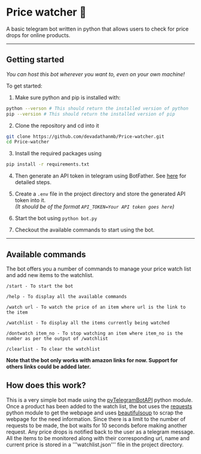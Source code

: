 # Price watcher 🧐
A basic telegram bot written in python that allows users to check for price drops for online products.

---

## Getting started
*You can host this bot wherever you want to, even on your own machine!*

To get started: 
  
1. Make sure python and pip is installed with:

```bash
python --verson # This should return the installed version of python
pip --version # This should return the installed version of pip
```
2. Clone the repository and cd into it
```bash
git clone https://github.com/devadathanmb/Price-watcher.git
cd Price-watcher
```

3. Install the required packages using
```bash
pip install -r requirements.txt
```

4. Then generate an API token in telegram using BotFather. See [here](https://pianalytix.com/telegram-bot-api-how-to-generate-auth-token/) for detailed steps.

5. Create a ```.env``` file in the project directory and store the generated API token into it.  
*(It should be of the format ```API_TOKEN=Your API token goes here```)*

6. Start the bot using ```python bot.py```

7. Checkout the available commands to start using the bot.
---

## Available commands

The bot offers you a number of commands to manage your price watch list and add new items to the watchlist.

```
/start - To start the bot

/help - To display all the available commands

/watch url - To watch the price of an item where url is the link to the item

/watchlist - To display all the items currently being watched

/dontwatch item_no - To stop watching an item where item_no is the number as per the output of /watchlist

/clearlist - To clear the watchlist
```

**Note that the bot only works with amazon links for now. Support for others links could be added later.**

## How does this work?

This is a very simple bot made using the [pyTelegramBotAPI](https://pypi.org/project/pyTelegramBotAPI/) python module.  
Once a product has been added to the watch list, the bot uses the [requests](https://pypi.org/project/requests/) python module to get the webpage and uses [beautifulsoup](https://pypi.org/project/beautifulsoup4/) to scrap the webpage for the need information. Since there is a limit to the number of requests to be made, the bot waits for 10 seconds before making another request.  Any price drops is notified back to the user as a telegram message. All the items to be monitored along with their corresponding url, name and current price is stored in a '''watchlist.json''' file in the project directory.
